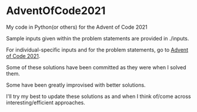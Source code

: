 # AdventOfCode2021
My code in Python(or others) for the Advent of Code 2021

Sample inputs given within the problem statements are provided in ./inputs.

For individual-specific inputs and for the problem statements, go to [Advent of Code 2021](https://adventofcode.com/2021/).

Some of these solutions have been committed as they were when I solved them.

Some have been greatly improvised with better solutions.

I'll try my best to update these solutions as and when I think of/come across interesting/efficient approaches.


